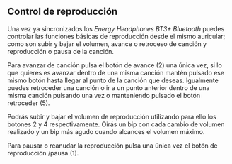 ## Control de reproducción

Una vez ya sincronizados los *Energy Headphones BT3+ Bluetooth* puedes controlar las funciones básicas de reproducción desde el mismo auricular; como son subir y bajar el volumen, avance o retroceso de canción y reproducción o pausa de la canción.

Para avanzar de canción pulsa el botón de avance (2) una única vez, si lo que quieres es avanzar dentro de una misma canción mantén pulsado ese mismo botón hasta llegar al punto de la canción que deseas. Igualmente puedes retroceder una canción o ir a un punto anterior dentro de una misma canción pulsando una vez o manteniendo pulsado el botón retroceder (5).

Podrás subir y bajar el volumen de reproducción utilizando para ello los botones 2 y 4 respectivamente. Oirás un bip con cada cambio de volumen realizado y un bip más agudo cuando alcances el volumen máximo.

Para pausar o reanudar la reproducción pulsa una única vez el botón de reproducción /pausa (1).
